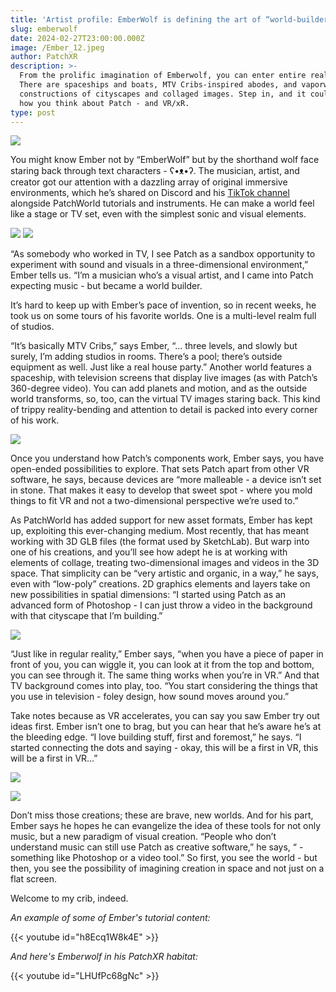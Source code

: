 ```yaml
---
title: 'Artist profile: EmberWolf is defining the art of “world-builder”'
slug: emberwolf
date: 2024-02-27T23:00:00.000Z
image: /Ember_12.jpeg
author: PatchXR
description: >-
  From the prolific imagination of Emberwolf, you can enter entire realities.
  There are spaceships and boats, MTV Cribs-inspired abodes, and vaporwave-style
  constructions of cityscapes and collaged images. Step in, and it could change
  how you think about Patch - and VR/xR.
type: post
---
```


![](/Ember_12.jpeg)

You might know Ember not by “EmberWolf” but by the shorthand wolf face staring back through text characters - ʕ•ᴥ•ʔ. The musician, artist, and creator got our attention with a dazzling array of original immersive environments, which he’s shared on Discord and his [TikTok channel](https://www.tiktok.com/@emberwolfxr) alongside PatchWorld tutorials and instruments. He can make a world feel like a stage or TV set, even with the simplest sonic and visual elements.

![](/apics/IMG_1513.jpg)
![](/apics/IMG_1388.jpg)

“As somebody who worked in TV, I see Patch as a sandbox opportunity to experiment with sound and visuals in a three-dimensional environment,” Ember tells us. “I’m a musician who’s a visual artist, and I came into Patch expecting music - but became a world builder.

It’s hard to keep up with Ember’s pace of invention, so in recent weeks, he took us on some tours of his favorite worlds. One is a multi-level realm full of studios.

“It’s basically MTV Cribs,” says Ember, “... three levels, and slowly but surely, I’m adding studios in rooms. There’s a pool; there’s outside equipment as well. Just like a real house party.” Another world features a spaceship, with television screens that display live images (as with Patch’s 360-degree video). You can add planets and motion, and as the outside world transforms, so, too, can the virtual TV images staring back. This kind of trippy reality-bending and attention to detail is packed into every corner of his work.

![](/apics/IMG_1565.jpg)

Once you understand how Patch’s components work, Ember says, you have open-ended possibilities to explore. That sets Patch apart from other VR software, he says, because devices are “more malleable - a device isn’t set in stone. That makes it easy to develop that sweet spot - where you mold things to fit VR and not a two-dimensional perspective we’re used to.”

As PatchWorld has added support for new asset formats, Ember has kept up, exploiting this ever-changing medium. Most recently, that has meant working with 3D GLB files (the format used by SketchLab). But warp into one of his creations, and you’ll see how adept he is at working with elements of collage, treating two-dimensional images and videos in the 3D space. That simplicity can be “very artistic and organic, in a way,” he says, even with “low-poly” creations. 2D graphics elements and layers take on new possibilities in spatial dimensions: “I started using Patch as an advanced form of Photoshop - I can just throw a video in the background with that cityscape that I’m building.” 

![](/Ember_11.jpeg)

“Just like in regular reality,” Ember says, “when you have a piece of paper in front of you, you can wiggle it, you can look at it from the top and bottom, you can see through it. The same thing works when you’re in VR.” And that TV background comes into play, too. “You start considering the things that you use in television - foley design, how sound moves around you.”

Take notes because as VR accelerates, you can say you saw Ember try out ideas first. Ember isn’t one to brag, but you can hear that he’s aware he’s at the bleeding edge. “I love building stuff, first and foremost,” he says. “I started connecting the dots and saying - okay, this will be a first in VR, this will be a first in VR...”

![](/apics/IMG_1387.png)

![](/apics/IMG_1515.jpg)

Don’t miss those creations; these are brave, new worlds. And for his part, Ember says he hopes he can evangelize the idea of these tools for not only music, but a new paradigm of visual creation. “People who don’t understand music can still use Patch as creative software,” he says, “ - something like Photoshop or a video tool.” So first, you see the world - but then, you see the possibility of imagining creation in space and not just on a flat screen.

Welcome to my crib, indeed.

*An example of some of Ember's tutorial content:*

{{< youtube id="h8Ecq1W8k4E" >}}

*And here's Emberwolf in his PatchXR habitat:*

{{< youtube id="LHUfPc68gNc" >}}
